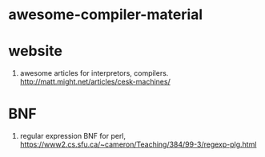 # awesome-compiler-material

# website

1. awesome articles for interpretors, compilers. http://matt.might.net/articles/cesk-machines/

# BNF
1. regular expression BNF for perl, https://www2.cs.sfu.ca/~cameron/Teaching/384/99-3/regexp-plg.html
